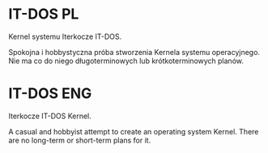 # IT-DOS PL
Kernel systemu Iterkocze IT-DOS.

Spokojna i hobbystyczna próba stworzenia Kernela systemu operacyjnego. Nie ma co do niego długoterminowych lub krótkoterminowych planów.

# IT-DOS ENG
Iterkocze IT-DOS Kernel.

A casual and hobbyist attempt to create an operating system Kernel. There are no long-term or short-term plans for it.
